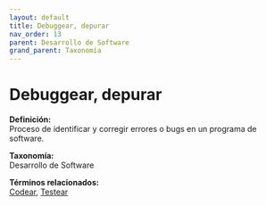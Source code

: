 ```yaml
---
layout: default
title: Debuggear, depurar
nav_order: 13
parent: Desarrollo de Software
grand_parent: Taxonomía
---
```


# Debuggear, depurar

**Definición:**  
Proceso de identificar y corregir errores o bugs en un programa de software.

**Taxonomía:**  
Desarrollo de Software

**Términos relacionados:**  
[Codear](https://maleniski.github.io/diccionario-angl-tec-mx/docs/taxonomia/desarrollo-de-software/codear.html), [Testear](https://maleniski.github.io/diccionario-angl-tec-mx/docs/taxonomia/desarrollo-de-software/testear.html)
